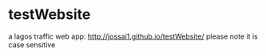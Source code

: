 # testWebsite
a lagos traffic web app: 
http://jossai1.github.io/testWebsite/
please note it is case sensitive 

